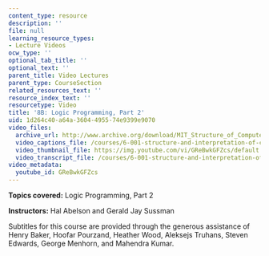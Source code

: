 ```yaml
---
content_type: resource
description: ''
file: null
learning_resource_types:
- Lecture Videos
ocw_type: ''
optional_tab_title: ''
optional_text: ''
parent_title: Video Lectures
parent_type: CourseSection
related_resources_text: ''
resource_index_text: ''
resourcetype: Video
title: '8B: Logic Programming, Part 2'
uid: 1d264c40-a64a-3604-4955-74e9399e9070
video_files:
  archive_url: http://www.archive.org/download/MIT_Structure_of_Computer_Programs_1986/lec8b.mp4
  video_captions_file: /courses/6-001-structure-and-interpretation-of-computer-programs-spring-2005/648b8bde9b8753058ef56b6aa8662d31_GReBwkGFZcs.vtt
  video_thumbnail_file: https://img.youtube.com/vi/GReBwkGFZcs/default.jpg
  video_transcript_file: /courses/6-001-structure-and-interpretation-of-computer-programs-spring-2005/f4784e2d396f83a7d2a0af9cb8925d3c_GReBwkGFZcs.pdf
video_metadata:
  youtube_id: GReBwkGFZcs
---
```


**Topics covered:** Logic Programming, Part 2

**Instructors:** Hal Abelson and Gerald Jay Sussman

Subtitles for this course are provided through the generous assistance of Henry Baker, Hoofar Pourzand, Heather Wood, Aleksejs Truhans, Steven Edwards, George Menhorn, and Mahendra Kumar.
